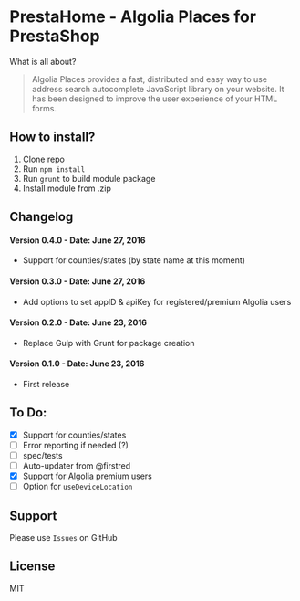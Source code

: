 # PrestaHome - Algolia Places for PrestaShop

What is all about?

> Algolia Places provides a fast, distributed and easy way to use address search autocomplete JavaScript library on your website. It has been designed to improve the user experience of your HTML forms.

## How to install?

1. Clone repo
2. Run `npm install`
3. Run `grunt` to build module package
4. Install module from .zip

## Changelog

#### Version 0.4.0 - Date: June 27, 2016
* Support for counties/states (by state name at this moment)

#### Version 0.3.0 - Date: June 27, 2016
* Add options to set appID & apiKey for registered/premium Algolia users

#### Version 0.2.0 - Date: June 23, 2016
* Replace Gulp with Grunt for package creation

#### Version 0.1.0 - Date: June 23, 2016

* First release

## To Do:

- [x] Support for counties/states
- [ ] Error reporting if needed (?)
- [ ] spec/tests
- [ ] Auto-updater from @firstred
- [x] Support for Algolia premium users
- [ ] Option for `useDeviceLocation`

## Support

Please use `Issues` on GitHub

## License

MIT